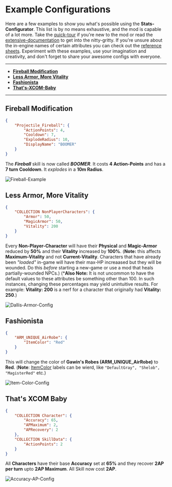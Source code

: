 # Example Configurations

Here are a few examples to show you what's possible using the **Stats-Configurator**. This list is by no means exhaustive, and the mod is capable of a lot more. Take the [quick-tour](Documentation/QuickTour.md) if you're new to the mod or read the [extensive-documentation](Documentation/Extensive-Documentation.md) to get into the nitty-gritty. If you're unsure about the in-engine names of certain attributes you can check out the [reference sheets](Extensive-Documentation.md#References). Experiment with these examples, use your imagination and creativity, and don't forget to share your awesome configs with everyone.

---

- **[Fireball Modification](#Fireball-Modification)**
- **[Less Armor, More Vitality](#Less-Armor-More-Vitality)**
- **[Fashionista](#Fashionista)**
- **[That's-XCOM-Baby](#Thats-XCOM-Baby)**

---

## Fireball Modification

```json
{
    "Projectile_Fireball": {
        "ActionPoints": 4,
        "Cooldown": 7,
        "ExplodeRadius": 10,
        "DisplayName": "BOOMER"
    }
}
```

The ***Fireball*** skill is now called ***BOOMER***. It costs **4 Action-Points** and has a **7 turn Cooldown**. It _explodes_ in a **10m Radius**.

![Fireball-Example](https://imgur.com/Vc3NkF8.png)

## Less Armor, More Vitality

```json
{
    "COLLECTION NonPlayerCharacters": {
        "Armor": 50,
        "MagicArmor": 50,
        "Vitality": 200
    }
}
```

Every **Non-Player-Character** will have their **Physical** and **Magic-Armor** reduced by **50%** and their **Vitality** increased by **100%**. (**Note:** this affects **Maximum-Vitality** and not **Current-Vitality**. Characters that have already been _"loaded"_ in-game will have their max-HP increaased but they will be wounded. Do this _before_ starting a new-game or use a mod that heals partially-wounded NPCs.) (***Also Note:** It is not uncommon to have the default values to these attributes be something other than 100. In such instances, changing these percentages may yield unintuitive results. For example: **Vitality: 200** is a nerf for a character that originally had **Vitality: 250**.)

![Dallis-Armor-Config](https://imgur.com/i6uw3Ky.png)

## Fashionista

```json
{
    "ARM_UNIQUE_AirRobe": {
        "ItemColor": "Red"
    }
}
```

This will change the color of **Gawin's Robes (ARM_UNIQUE_AirRobe)** to **Red**. (**Note**: [ItemColor](../References/StatObjectDefinitions.md#ItemColor) labels can be wierd, like `"DefaultGray", "Shelob", "MagisterRed"` etc.)

![Item-Color-Config](https://imgur.com/hvb9DYM.png)

## That's XCOM Baby

```json
{
    "COLLECTION Character": {
        "Accuracy": 65,
        "APMaximum": 2,
        "APRecovery": 2
    },
    "COLLECTION SkillData": {
        "ActionPoints": 2
    }
}
```

All **Characters** have their base **Accuracy** set at **65%** and they recover **2AP per turn** upto **2AP Maximum**. All Skill now cost **2AP**.

![Accuracy-AP-Config](https://imgur.com/glX91qP.png)
